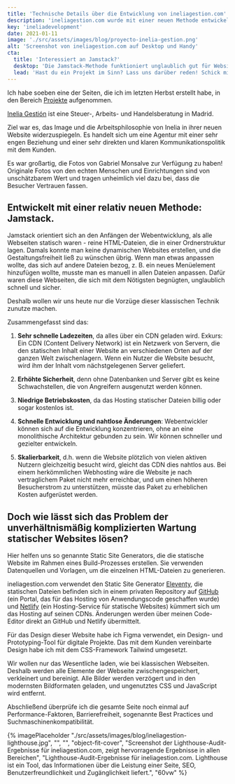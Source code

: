 ```yaml
---
title: 'Technische Details über die Entwicklung von ineliagestion.com'
description: 'ineliagestion.com wurde mit einer neuen Methode entwickelt, dem Jamstack. Diese Technik orientiert sich an den frühen Tagen der Webentwicklung, als alle Webseiten statisch waren.'
key: 'ineliadevelopment'
date: 2021-01-11
image: './src/assets/images/blog/proyecto-inelia-gestion.png'
alt: 'Screenshot von ineliagestion.com auf Desktop und Handy'
cta:
  title: 'Interessiert an Jamstack?'
  desktop: 'Die Jamstack-Methode funktioniert unglaublich gut für Websites kleiner Unternehmen. Ich bin wirklich begeistert von dieser Entwicklungsphilosophie, ich  erzähle dir gerne alles darüber!'
  lead: 'Hast du ein Projekt im Sinn? Lass uns darüber reden! Schick mir eine E-Mail an [hola@lenesaile.com](mailto:hola@lenesaile.com).'
---
```


Ich habe soeben eine der Seiten, die ich im letzten Herbst erstellt habe, in den Bereich [Projekte](/de/projekte/) aufgenommen.

[Inelia Gestión](https://www.ineliagestion.com/) ist eine Steuer-, Arbeits- und Handelsberatung in Madrid.

Ziel war es, das Image und die Arbeitsphilosophie von Inelia in ihrer neuen Website widerzuspiegeln. Es handelt sich um eine Agentur mit einer sehr engen Beziehung und einer sehr direkten und klaren Kommunikationspolitik mit dem Kunden.

Es war großartig, die Fotos von Gabriel Monsalve zur Verfügung zu haben! Originale Fotos von den echten Menschen und Einrichtungen sind von unschätzbarem Wert und tragen unheimlich viel dazu bei, dass die Besucher Vertrauen fassen.

## Entwickelt mit einer relativ neuen Methode: Jamstack.

Jamstack orientiert sich an den Anfängen der Webentwicklung, als alle Webseiten statisch waren - reine HTML-Dateien, die in einer Ordnerstruktur lagen. Damals konnte man keine dynamischen Websites erstellen, und die Gestaltungsfreiheit ließ zu wünschen übrig. Wenn man etwas anpassen wollte, das sich auf andere Dateien bezog, z. B. ein neues Menüelement hinzufügen wollte, musste man es manuell in allen Dateien anpassen. Dafür waren diese Webseiten, die sich mit dem Nötigsten begnügten, unglaublich schnell und sicher.

Deshalb wollen wir uns heute nur die Vorzüge dieser klassischen Technik zunutze machen.

Zusammengefasst sind das:

1. **Sehr schnelle Ladezeiten**, da alles über ein CDN geladen wird. Exkurs: Ein CDN (Content Delivery Network) ist ein Netzwerk von Servern, die den statischen Inhalt einer Website an verschiedenen Orten auf der ganzen Welt zwischenlagern. Wenn ein Nutzer die Website besucht, wird ihm der Inhalt vom nächstgelegenen Server geliefert.

2. **Erhöhte Sicherheit**, denn ohne Datenbanken und Server gibt es keine Schwachstellen, die von Angreifern ausgenutzt werden können.

3. **Niedrige Betriebskosten**, da das Hosting statischer Dateien billig oder sogar kostenlos ist.

4. **Schnelle Entwicklung und nahtlose Änderungen**: Webentwickler können sich auf die Entwicklung konzentrieren, ohne an eine monolithische Architektur gebunden zu sein. Wir können schneller und gezielter entwickeln.

5. **Skalierbarkeit**, d.h. wenn die Website plötzlich von vielen aktiven Nutzern gleichzeitig besucht wird, gleicht das CDN dies nahtlos aus. Bei einem herkömmlichen Webhosting wäre die Website je nach vertraglichem Paket nicht mehr erreichbar, und um einen höheren Besucherstrom zu unterstützen, müsste das Paket zu erheblichen Kosten aufgerüstet werden.

## Doch wie lässt sich das Problem der unverhältnismäßig komplizierten Wartung statischer Websites lösen?

Hier helfen uns so genannte Static Site Generators, die die statische Website im Rahmen eines Build-Prozesses erstellen. Sie verwenden Datenquellen und Vorlagen, um die einzelnen HTML-Dateien zu generieren.

ineliagestion.com verwendet den Static Site Generator [Eleventy](https://www.11ty.dev/), die statischen Dateien befinden sich in einem privaten Repository auf [GitHub](https://github.com/) (ein Portal, das für das Hosting von Anwendungscode geschaffen wurde) und [Netlify](https://www.netlify.com/) (ein Hosting-Service für statische Websites) kümmert sich um das Hosting auf seinen CDNs. Änderungen werden über meinen Code-Editor direkt an GitHub und Netlify übermittelt.

Für das Design dieser Website habe ich Figma verwendet, ein Design- und Prototyping-Tool für digitale Projekte. Das mit dem Kunden vereinbarte Design habe ich mit dem CSS-Framework Tailwind umgesetzt.

Wir wollen nur das Wesentliche laden, wie bei klassischen Webseiten. Deshalb werden alle Elemente der Webseite zwischengespeichert, verkleinert und bereinigt. Alle Bilder werden verzögert und in den modernsten Bildformaten geladen, und ungenutztes CSS und JavaScript wird entfernt.

Abschließend überprüfe ich die gesamte Seite noch einmal auf Performance-Faktoren, Barrierefreiheit, sogenannte Best Practices und Suchmaschinenkompatibilität.

{% imagePlaceholder "./src/assets/images/blog/ineliagestion-lighthouse.jpg", "", "", "object-fit-cover", "Screenshot der Lighthouse-Audit-Ergebnisse für ineliagestion.com, zeigt hervorragende Ergebnisse in allen Bereichen", "Lighthouse-Audit-Ergebnisse für ineliagestion.com. Lighthouse ist ein Tool, das Informationen über die Leistung einer Seite, SEO, Benutzerfreundlichkeit und Zugänglichkeit liefert.", "60vw" %}
